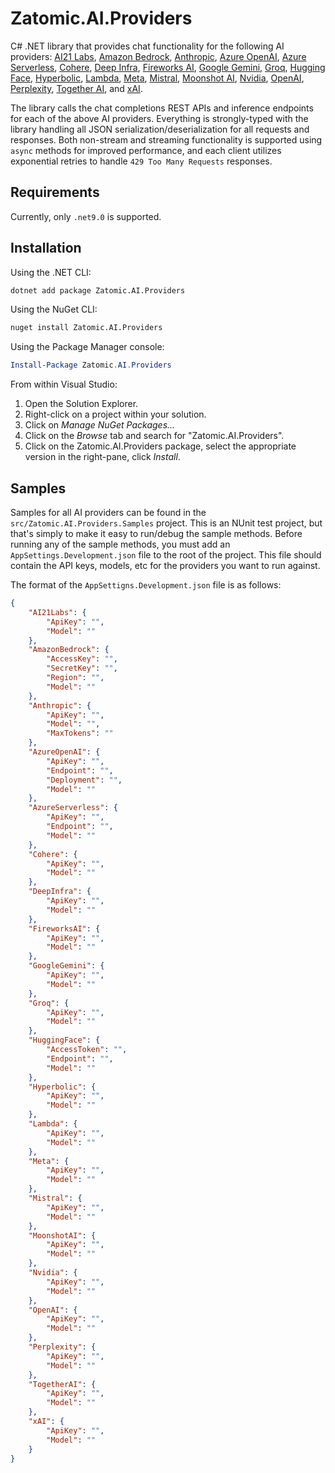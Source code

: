 # Zatomic.AI.Providers

C# .NET library that provides chat functionality for the following AI providers: [AI21 Labs](https://docs.ai21.com/reference/jamba-1-6-api-ref), [Amazon Bedrock](https://docs.aws.amazon.com/bedrock/latest/APIReference/API_runtime_Converse.html), [Anthropic](https://docs.anthropic.com/en/api/messages), [Azure OpenAI](https://learn.microsoft.com/en-us/azure/ai-services/openai/reference), [Azure Serverless](https://learn.microsoft.com/en-us/rest/api/aifoundry/model-inference/get-chat-completions/get-chat-completions), [Cohere](https://docs.cohere.com/v2/reference/chat), [Deep Infra](https://deepinfra.com/docs/openai_api), [Fireworks AI](https://docs.fireworks.ai/api-reference/post-chatcompletions), [Google Gemini](https://ai.google.dev/api/generate-content), [Groq](https://console.groq.com/docs/api-reference#chat-create), [Hugging Face](https://huggingface.co/docs/inference-providers/en/tasks/chat-completion), [Hyperbolic](https://docs.hyperbolic.xyz/reference/create_chat_completion_v1_chat_completions_post), [Lambda](https://docs.lambda.ai/public-cloud/lambda-inference-api/), [Meta](https://llama.developer.meta.com/docs/api/chat/), [Mistral](https://docs.mistral.ai/api/), [Moonshot AI](https://platform.moonshot.ai/docs/api/chat), [Nvidia](https://docs.api.nvidia.com/nim/reference/llm-apis), [OpenAI](https://platform.openai.com/docs/api-reference/chat), [Perplexity](https://docs.perplexity.ai/api-reference/chat-completions-post), [Together AI](https://docs.together.ai/reference/chat-completions-1), and [xAI](https://docs.x.ai/docs/api-reference#messages-anthropic-compatible).

The library calls the chat completions REST APIs and inference endpoints for each of the above AI providers. Everything is strongly-typed with the library handling all JSON serialization/deserialization for all requests and responses. Both non-stream and streaming functionality is supported using `async` methods for improved performance, and each client utilizes exponential retries to handle `429 Too Many Requests` responses.

## Requirements

Currently, only `.net9.0` is supported.

## Installation

Using the .NET CLI:

```sh
dotnet add package Zatomic.AI.Providers
```

Using the NuGet CLI:

```sh
nuget install Zatomic.AI.Providers
```

Using the Package Manager console:

```powershell
Install-Package Zatomic.AI.Providers
```

From within Visual Studio:

1. Open the Solution Explorer.
2. Right-click on a project within your solution.
3. Click on _Manage NuGet Packages..._
4. Click on the _Browse_ tab and search for "Zatomic.AI.Providers".
5. Click on the Zatomic.AI.Providers package, select the appropriate version in the right-pane, click _Install_.

## Samples

Samples for all AI providers can be found in the `src/Zatomic.AI.Providers.Samples` project. This is an NUnit test project, but that's simply to make it easy to run/debug the sample methods. Before running any of the sample methods, you must add an `AppSettings.Development.json` file to the root of the project. This file should contain the API keys, models, etc for the providers you want to run against.

The format of the `AppSettigns.Development.json` file is as follows:

```json
{
    "AI21Labs": {
        "ApiKey": "",
        "Model": ""
    },
    "AmazonBedrock": {
        "AccessKey": "",
        "SecretKey": "",
        "Region": "",
        "Model": ""
    },
    "Anthropic": {
        "ApiKey": "",
        "Model": "",
        "MaxTokens": ""
    },
    "AzureOpenAI": {
        "ApiKey": "",
        "Endpoint": "",
        "Deployment": "",
        "Model": ""
    },
    "AzureServerless": {
        "ApiKey": "",
        "Endpoint": "",
        "Model": ""
    },
    "Cohere": {
        "ApiKey": "",
        "Model": ""
    },
    "DeepInfra": {
        "ApiKey": "",
        "Model": ""
    },
    "FireworksAI": {
        "ApiKey": "",
        "Model": ""
    },
    "GoogleGemini": {
        "ApiKey": "",
        "Model": ""
    },
    "Groq": {
        "ApiKey": "",
        "Model": ""
    },
    "HuggingFace": {
        "AccessToken": "",
        "Endpoint": "",
        "Model": ""
    },
    "Hyperbolic": {
        "ApiKey": "",
        "Model": ""
    },
    "Lambda": {
        "ApiKey": "",
        "Model": ""
    },
    "Meta": {
        "ApiKey": "",
        "Model": ""
    },
    "Mistral": {
        "ApiKey": "",
        "Model": ""
    },
    "MoonshotAI": {
        "ApiKey": "",
        "Model": ""
    },
    "Nvidia": {
        "ApiKey": "",
        "Model": ""
    },
    "OpenAI": {
        "ApiKey": "",
        "Model": ""
    },
    "Perplexity": {
        "ApiKey": "",
        "Model": ""
    },
    "TogetherAI": {
        "ApiKey": "",
        "Model": ""
    },
    "xAI": {
        "ApiKey": "",
        "Model": ""
    }
}
```
